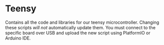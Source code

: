 # Teensy
Contains all the code and libraries for our teensy microcontroller. Changing these scripts *will not* automatically update them. You must connect to the specific board over USB and upload the new script using PlatformIO or Arduino IDE.
